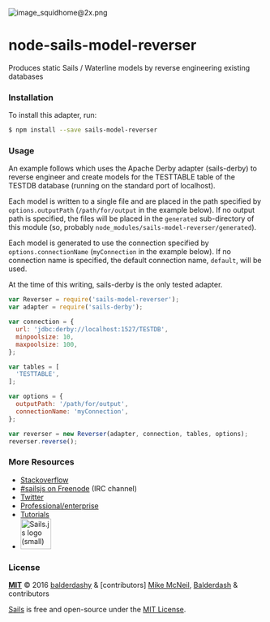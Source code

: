 ![image_squidhome@2x.png](http://i.imgur.com/RIvu9.png)

# node-sails-model-reverser
Produces static Sails / Waterline models by reverse engineering existing databases


### Installation

To install this adapter, run:

```sh
$ npm install --save sails-model-reverser
```


### Usage

An example follows which uses the Apache Derby adapter (sails-derby) to
reverse engineer and create models for the TESTTABLE table of the TESTDB
database (running on the standard port of localhost).

Each model is written to a single file and are placed in the path specified
by `options.outputPath` (`/path/for/output` in the example below).  If no
output path is specified, the files will be placed in the `generated`
sub-directory of this module (so, probably
`node_modules/sails-model-reverser/generated`).

Each model is generated to use the connection specified by
`options.connectionName` (`myConnection` in the example below).  If no
connection name is specified, the default connection name, `default`, will
be used.

At the time of this writing, sails-derby is the only tested adapter.

```javascript
var Reverser = require('sails-model-reverser');
var adapter = require('sails-derby');

var connection = {
  url: 'jdbc:derby://localhost:1527/TESTDB',
  minpoolsize: 10,
  maxpoolsize: 100,
};

var tables = [
  'TESTTABLE',
];

var options = {
  outputPath: '/path/for/output',
  connectionName: 'myConnection',
};

var reverser = new Reverser(adapter, connection, tables, options);
reverser.reverse();
```


### More Resources

- [Stackoverflow](http://stackoverflow.com/questions/tagged/sails.js)
- [#sailsjs on Freenode](http://webchat.freenode.net/) (IRC channel)
- [Twitter](https://twitter.com/sailsjs)
- [Professional/enterprise](https://github.com/balderdashy/sails-docs/blob/master/FAQ.md#are-there-professional-support-options)
- [Tutorials](https://github.com/balderdashy/sails-docs/blob/master/FAQ.md#where-do-i-get-help)
- <a href="http://sailsjs.org" target="_blank" title="Node.js framework for building realtime APIs."><img src="https://github-camo.global.ssl.fastly.net/9e49073459ed4e0e2687b80eaf515d87b0da4a6b/687474703a2f2f62616c64657264617368792e6769746875622e696f2f7361696c732f696d616765732f6c6f676f2e706e67" width=60 alt="Sails.js logo (small)"/></a>


### License

**[MIT](./LICENSE)**
&copy; 2016 [balderdashy](http://github.com/balderdashy) & [contributors]
[Mike McNeil](http://michaelmcneil.com), [Balderdash](http://balderdash.co) & contributors

[Sails](http://sailsjs.org) is free and open-source under the [MIT License](http://sails.mit-license.org/).

